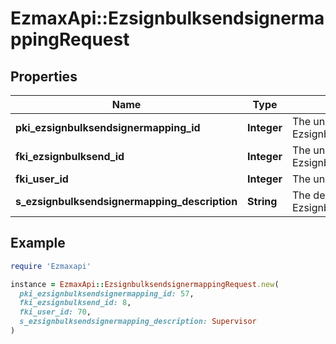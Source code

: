 # EzmaxApi::EzsignbulksendsignermappingRequest

## Properties

| Name | Type | Description | Notes |
| ---- | ---- | ----------- | ----- |
| **pki_ezsignbulksendsignermapping_id** | **Integer** | The unique ID of the Ezsignbulksendsignermapping | [optional] |
| **fki_ezsignbulksend_id** | **Integer** | The unique ID of the Ezsignbulksend |  |
| **fki_user_id** | **Integer** | The unique ID of the User | [optional] |
| **s_ezsignbulksendsignermapping_description** | **String** | The description of the Ezsignbulksendsignermapping |  |

## Example

```ruby
require 'Ezmaxapi'

instance = EzmaxApi::EzsignbulksendsignermappingRequest.new(
  pki_ezsignbulksendsignermapping_id: 57,
  fki_ezsignbulksend_id: 8,
  fki_user_id: 70,
  s_ezsignbulksendsignermapping_description: Supervisor
)
```

